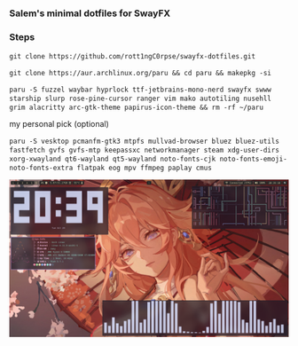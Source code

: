 ### Salem's minimal dotfiles for SwayFX

### Steps

```
git clone https://github.com/rott1ngC0rpse/swayfx-dotfiles.git
```

```
git clone https://aur.archlinux.org/paru && cd paru && makepkg -si
```

```
paru -S fuzzel waybar hyprlock ttf-jetbrains-mono-nerd swayfx swww starship slurp rose-pine-cursor ranger vim mako autotiling nusehll grim alacritty arc-gtk-theme papirus-icon-theme && rm -rf ~/paru
```

my personal pick (optional)
```
paru -S vesktop pcmanfm-gtk3 mtpfs mullvad-browser bluez bluez-utils fastfetch gvfs gvfs-mtp keepassxc networkmanager steam xdg-user-dirs xorg-xwayland qt6-wayland qt5-wayland noto-fonts-cjk noto-fonts-emoji-noto-fonts-extra flatpak eog mpv ffmpeg paplay cmus
```

![Screenshot](images/screenshot.png)
